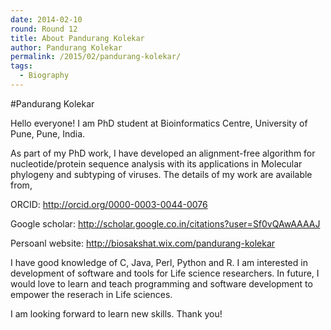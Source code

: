 ```yaml
---
date: 2014-02-10
round: Round 12
title: About Pandurang Kolekar
author: Pandurang Kolekar
permalink: /2015/02/pandurang-kolekar/
tags:
  - Biography
---
```


#Pandurang Kolekar

Hello everyone!
I am PhD student at Bioinformatics Centre, University of Pune, Pune, India. 

As part of my PhD work, I have developed an alignment-free algorithm for nucleotide/protein sequence analysis with its applications in Molecular phylogeny and subtyping of viruses.
The details of my work are available from,

ORCID: http://orcid.org/0000-0003-0044-0076

Google scholar: http://scholar.google.co.in/citations?user=Sf0vQAwAAAAJ

Persoanl website: http://biosakshat.wix.com/pandurang-kolekar

I have good knowledge of C, Java, Perl, Python and R. I am interested in development of software and tools for Life science researchers. 
In future, I would love to learn and teach programming and software development to empower the reserach in Life sciences. 

I am looking forward to learn new skills. Thank you!
